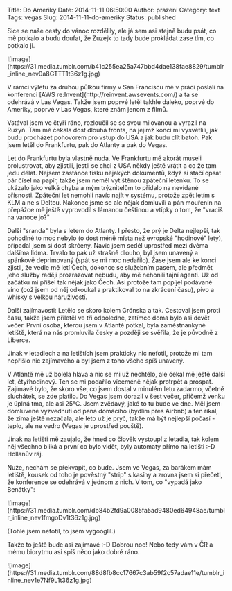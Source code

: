 Title: Do Ameriky
Date: 2014-11-11 06:50:00
Author: prazeni
Category: text
Tags: vegas
Slug: 2014-11-11-do-ameriky
Status: published

Sice se naše cesty do vánoc rozdělily, ale já sem asi stejně budu psát,
co mě potkalo a budu doufat, že Zuzejk to tady bude prokládat zase tím,
co potkalo ji.

</p>
![image](https://31.media.tumblr.com/b41c255ea25a747bbd4dae138fae8829/tumblr_inline_nev0a8GTTT1t36z1g.jpg)

</p>
V rámci výletu za druhou půlkou firmy v San Franciscu mě v práci poslali
na konferenci [AWS re:Invent](http://reinvent.awsevents.com/) a ta se
odehrává v Las Vegas. Takže jsem poprvé letěl takhle daleko, poprvé do
Ameriky, poprvé v Las Vegas, které znám jenom z filmů.

</p>
Vstával jsem ve čtyři ráno, rozloučil se se svou milovanou a vyrazil na
Ruzyň. Tam mě čekala dost dlouhá fronta, na jejímž konci mi vysvětlili,
jak budu procházet pohovorem pro vstup do USA a jak budu clít batoh. Pak
jsem letěl do Frankfurtu, pak do Atlanty a pak do Vegas.

</p>
Let do Frankfurtu byla vlastně nuda. Ve Frankfurtu mě akorát museli
prolustrovat, aby zjistili, jestli se chci z USA někdy ještě vrátit a co
že tam jedu dělat. Nejsem zastánce tisku nějakých dokumentů, když si
stačí opsat pár čísel na papír, takže jsem neměl vytištěnou zpáteční
letenku. To se ukázalo jako velká chyba a mým trýznitelům to přidalo na
nevídané přísnosti. Zpáteční let nemohli navíc najít v systému, protože
zpět letím s KLM a ne s Deltou. Nakonec jsme se ale nějak domluvili a
pán mouřenín na přepážce mě ještě vyprovodil s lámanou češtinou a vtípky
o tom, že "vraciš na vanoce jo?"

</p>
Další "sranda" byla s letem do Atlanty. I přesto, že prý je Delta
nejlepší, tak pohodlné to moc nebylo (o dost méně místa než evropské
"hodinové" lety), připadal jsem si dost skrčený. Navíc jsem seděl
uprostřed mezi dvěma dalšíma lidma. Trvalo to pak už strašně dlouho, byl
jsem unavený a spánkově deprimovaný (spát se mi moc nedařilo). Zase jsem
ale ke konci zjistil, že vedle mě letí Čech, dokonce se služebním pasem,
ale předmět jeho služby raději prozrazovat nebudu, aby mě nehonili tajní
agenti. Už od začátku mi přišel tak nějak jako Čech. Asi protože tam
popíjel podávané víno (což jsem od něj odkoukal a praktikoval to na
zkrácení času), pivo a whisky s velkou náruživostí.

</p>
Další zajímavosti: Letělo se skoro kolem Grónska a tak. Cestoval jsem
proti času, takže jsem přiletěl ve tři odpoledne, zatímco doma bylo asi
devět večer. První osoba, kterou jsem v Atlantě potkal, byla
zaměstnankyně letiště, která na nás promluvila česky a později se
svěřila, že je původně z Liberce.

</p>
Jinak v letadlech a na letištích jsem prakticky nic nefotil, protože mi
tam nepřišlo nic zajímavého a byl jsem z toho všeho spíš unavený.

</p>
V Atlantě mě už bolela hlava a nic se mi už nechtělo, ale čekal mě ještě
další let, čtyřhodinový. Ten se mi podařilo víceméně nějak protrpět a
prospat. Zajímavé bylo, že skoro vše, co jsem dostal v minulém letu
zadarmo, včetně sluchátek, se zde platilo. Do Vegas jsem dorazil v šest
večer, přičemž venku je úplná tma, ale asi 25°C. Jsem zvědavý, jaké to
tu bude ve dne. Měl jsem domluvené vyzvednutí od pana domácího (bydlím
přes Airbnb) a ten říkal, že zima ještě nezačala, ale léto už je pryč,
takže má být nejlepší počasí - teplo, ale ne vedro (Vegas je uprostřed
pouště).

</p>
Jinak na letišti mě zaujalo, že hned co člověk vystoupí z letadla, tak
kolem něj všechno bliká a první co bylo vidět, byly automaty přímo na
letišti :-D Hollanův ráj.

</p>
Nuže, nechám se překvapit, co bude. Jsem ve Vegas, za barákem mám
letiště, kousek od toho je pověstný "strip" s kasíny a zrovna jsem si
přečetl, že konference se odehrává v jednom z nich. V tom, co "vypadá
jako Benátky":

</p>
![image](https://31.media.tumblr.com/db84b2fd9a0085fa5ad9480ed64948ae/tumblr_inline_nev1fmgoDv1t36z1g.jpg)

</p>
</p>
(Tohle jsem nefotil, to jsem vygooglil.)

</p>
Takže to ještě bude asi zajímavé :-D Dobrou noc! Nebo tedy vám v ČR a
mému biorytmu asi spíš něco jako dobré ráno.

</p>
![image](https://31.media.tumblr.com/88d8fb8cc17667c3ab59f2c57adae11e/tumblr_inline_nev1e7Nf9L1t36z1g.jpg)

</p>
</p>

